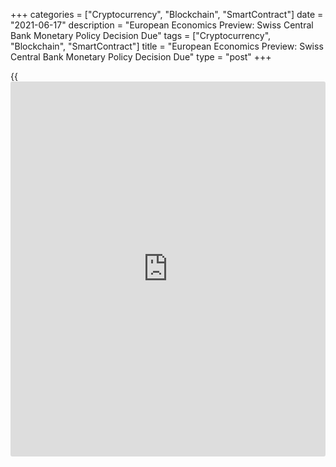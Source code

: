 +++
categories = ["Cryptocurrency", "Blockchain", "SmartContract"]
date = "2021-06-17"
description = "European Economics Preview: Swiss Central Bank Monetary Policy Decision Due"
tags = ["Cryptocurrency", "Blockchain", "SmartContract"]
title = "European Economics Preview: Swiss Central Bank Monetary Policy Decision Due"
type = "post"
+++

{{<iframe id="large-banner" src="https://www.bounty.group/#slide=14.0" width="100%" height="600" scrolling="no" style="border: 0px solid rgb(216, 221, 230); border-radius: 3px;">}}

The monetary [policy](https://www.fintechee.com/policy/) decision from Switzerland and Norway are due on
Thursday, headlining a light day for the European economic [news](https://www.letsplayfx.com/blog/forex-news-website/).

At 2.00 am ET, the European Automobile Manufacturers' Association is
scheduled to issue Europe's new car registrations data.

In the meantime, Swiss foreign trade figures for May are due.

At 3.30 am ET, the Swiss National Bank announces its quarterly monetary
[policy](https://www.fintechee.com/policy/) assessment. The bank is expected to keep the [policy](https://www.fintechee.com/policy/) rate and
interest on sight deposits at the SNB unchanged at -0.75 percent.

At 4.00 am ET, Norges Bank is set to publish the outcome of the monetary
[policy](https://www.fintechee.com/policy/) meeting. The interest rate is expected to remain unchanged at
zero percent.

Also, Italy's Istat publishes foreign trade data for April.

At 5.00 am ET, Eurostat releases revised consumer price data for May.
According to preliminary estimate, consumer price inflation climbed to
2.0 percent from 1.6 percent in April.

At 7.00 am ET, Turkey's central bank announces the monetary [policy](https://www.fintechee.com/policy/)
decision. Economists expect the bank to retain its one-week repo rate at
19.00 percent.

For comments and feedback [contact](https://www.playgroundfx.com/contact/): editorial@rtt[news](https://www.letsplayfx.com/blog/forex-news-website/).com

[Economic News][1]

 **What parts of the world are seeing the best (and worst) economic
performances lately? Click[here][2] to check out our [Econ Scorecard][2]
and find out! See up-to-the-moment [ranking](https://www.playgroundfx.com/blog/crypto-exchange-ranking/)s for the best and worst
performers in [GDP][3], [unemployment rate][4], [inflation][5] and much
more.**

   1. www.rtt[news](https://www.letsplayfx.com/blog/forex-news-website/).com/Content/EconomicNews.aspx
   2. www.rtt[news](https://www.letsplayfx.com/blog/forex-news-website/).com/economic-scorecard/world-rank/PPI/highest-performance.aspx
   3. www.rtt[news](https://www.letsplayfx.com/blog/forex-news-website/).com/economic-scorecard/world-rank/GDP/highest-performance.aspx
   4. www.rtt[news](https://www.letsplayfx.com/blog/forex-news-website/).com/economic-scorecard/world-rank/unemployment-rate/lowest-performance.aspx
   5. www.rtt[news](https://www.letsplayfx.com/blog/forex-news-website/).com/economic-scorecard/world-rank/CPI/highest-performance.aspx